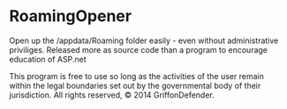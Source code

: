 RoamingOpener
=============

Open up the /appdata/Roaming folder easily - even without administrative priviliges. Released more as source code than a program to encourage education of ASP.net

This program is free to use so long as the activities of the user remain within the legal boundaries set out by the governmental body of their jurisdiction. All rights reserved, © 2014 GriffonDefender.
